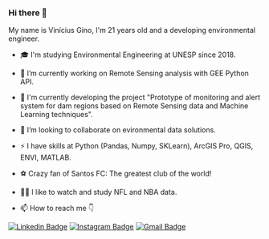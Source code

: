### Hi there 👋

My name is Vinícius Gino, I'm 21 years old and a developing environmental engineer.

- 🎓 I'm studying Environmental Engineering at UNESP since 2018.
- 🔭 I’m currently working on Remote Sensing analysis with GEE Python API.
- 🌱 I'm currently developing the project "Prototype of monitoring and alert system for dam regions based on Remote Sensing data and Machine Learning techniques".
- 👯 I’m looking to collaborate on evironmental data solutions.
- ⚡ I have skills at Python (Pandas, Numpy, SKLearn), ArcGIS Pro, QGIS, ENVI, MATLAB.
- ⚽ Crazy fan of Santos FC: The greatest club of the world!
- 🏈🏀 I like to watch and study NFL and NBA data.

- 📫 How to reach me 👇

[![Linkedin Badge](https://img.shields.io/badge/-LinkedIn-blue?style=flat-square&logo=Linkedin&logoColor=white&link=https://www.linkedin.com/in/vinícius-gino-826626175/)](https://www.linkedin.com/in/vinícius-gino-826626175/) [![Instagram Badge](https://img.shields.io/badge/-Instagram-violet?style=flat-square&logo=Instagram&logoColor=white&link=https://www.instagram.com/gino_vinicius/)](https://www.instagram.com/gino_vinicius/) [![Gmail Badge](https://img.shields.io/badge/-vinicius.gino@unesp.br-6633cc?style=flat-square&logo=Gmail&logoColor=white&link=mailto:vinicius.gino@unesp.br)](mailto:vinicius.gino@unesp.br)

